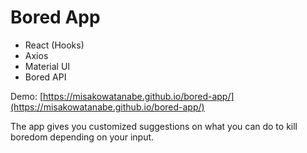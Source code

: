 # Bored App
- React (Hooks) 
- Axios 
- Material UI
- Bored API

Demo: [https://misakowatanabe.github.io/bored-app/](https://misakowatanabe.github.io/bored-app/)

The app gives you customized suggestions on what you can do to kill boredom depending on your input.